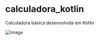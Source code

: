 # calculadora_kotlin

Calculadora básica desenvolvida em Kotlin

![image](https://user-images.githubusercontent.com/93166787/185767425-39025e3e-5dd8-4af1-92a9-8ec84082eb5e.png)

